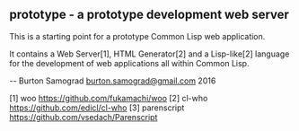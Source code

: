 prototype - a prototype development web server
----------------------------------------------

This is a starting point for a prototype Common Lisp web application.

It contains a Web Server[1], HTML Generator[2] and a Lisp-like[2]
language for the development of web applications all within Common
Lisp.

--
Burton Samograd
burton.samograd@gmail.com
2016

[1] woo		https://github.com/fukamachi/woo
[2] cl-who 	https://github.com/edicl/cl-who
[3] parenscript https://github.com/vsedach/Parenscript